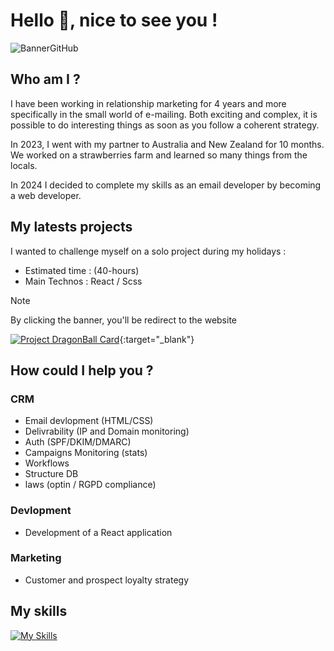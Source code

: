 # Hello 👋, nice to see you !

![BannerGitHub](https://github.com/VncPsq/VncPsq/assets/110898802/9b3ab79c-cfd4-4426-be72-bb0d5d159bd6)

## Who am I ?

<p>I have been working in relationship marketing for 4 years and more specifically in the small world of e-mailing. Both exciting and complex, it is possible to do interesting things as soon as you follow a coherent strategy.

In 2023, I went with my partner to Australia and New Zealand for 10 months. We worked on a strawberries farm and learned so many things from the locals.</p>

In 2024 I decided to complete my skills as an email developer by becoming a web developer.

## My latests projects
I wanted to challenge myself on a solo project during my holidays : 
- Estimated time : (40-hours)
- Main Technos : React / Scss

> [!NOTE]
> By clicking the banner, you'll be redirect to the website


[![Project DragonBall Card](https://github.com/VncPsq/VncPsq/assets/110898802/7c62cdc9-f735-46c1-a421-5b0fa47671a8)](https://dragonballcard.netlify.app/){:target="_blank"}


## How could I help you ?

###  CRM
- Email devlopment (HTML/CSS)
- Delivrability (IP and Domain monitoring)
- Auth (SPF/DKIM/DMARC)
- Campaigns Monitoring (stats)
- Workflows
- Structure DB
- laws (optin / RGPD compliance)
###  Devlopment
- Development of a React application
###  Marketing
- Customer and prospect loyalty strategy

## My skills

[![My Skills](https://skillicons.dev/icons?i=js,html,css,react,nodejs,vite,npm,sass,tailwind)](https://skillicons.dev)
